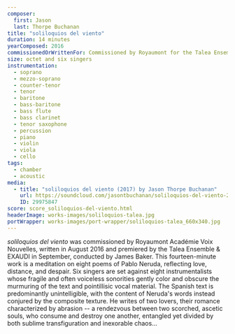 ```yaml
---
composer:
  first: Jason
  last: Thorpe Buchanan
title: "soliloquios del viento"
duration: 14 minutes
yearComposed: 2016
commissionedOrWrittenFor: Commissioned by Royaumont for the Talea Ensemble+EXAUDI
size: octet and six singers
instrumentation:
  - soprano
  - mezzo-soprano
  - counter-tenor
  - tenor
  - baritone
  - bass-baritone
  - bass flute
  - bass clarinet
  - tenor saxophone
  - percussion
  - piano
  - violin
  - viola
  - cello
tags:
  - chamber
  - acoustic
media:
  - title: "soliloquios del viento (2017) by Jason Thorpe Buchanan"
    url: https://soundcloud.com/jasontbuchanan/soliloquios-del-viento-2016-talea-ensemble-exaudi-james-baker-conductor
    ID: 29975847
score: score_soliloquios-del-viento.html
headerImage: works-images/soliloquios-talea.jpg
portWrapper: works-images/port-wrapper/soliloquios-talea_660x340.jpg
---
```


<em>soliloquios del viento</em> was commissioned by Royaumont Académie Voix Nouvelles, written in August 2016 and premiered by the Talea Ensemble & EXAUDI in September, conducted by James Baker. This fourteen-minute work is a meditation on eight poems of Pablo Neruda, reflecting love, distance, and despair. Six singers are set against eight instrumentalists whose fragile and often voiceless sonorities gently color and obscure the murmuring of the text and pointillisic vocal material. The Spanish text is predominantly unintelligible, with the content of Neruda's words instead conjured by the composite texture. He writes of two lovers, their romance characterized by abrasion -- a rendezvous between two scorched, ascetic souls, who consume and destroy one another, entangled yet divided by both sublime transfiguration and inexorable chaos…
